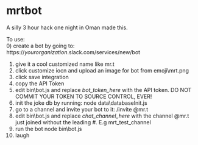 # mrtbot  
  
A silly 3 hour hack one night in Oman made this.  
  
To use:  
0) create a bot by going to: https://_yourorganization_.slack.com/services/new/bot   
1) give it a cool customized name like mr.t  
2) click customize iocn and upload an image for bot from emoji\mrt.png  
3) click save integration  
4) copy the API Token  
5) edit bin\bot.js and replace _bot_token_here_ with the API token. DO NOT COMMIT YOUR TOKEN TO SOURCE CONTROL, EVER!  
6) init the joke db by running: node data\databaseInit.js  
7) go to a channel and invite your bot to it: /invite @mr.t  
8) edit bin\bot.js and replace _chat_channel_here_ with the channel @mr.t just joined without the leading #. E.g mrt_test_channel  
9) run the bot node bin\bot.js  
10) laugh  
